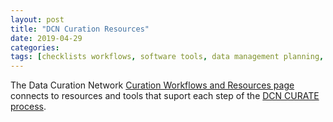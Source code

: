 ```yaml
---
layout: post
title: "DCN Curation Resources"
date: 2019-04-29
categories: 
tags: [checklists workflows, software tools, data management planning, data appraisal, data citation, research data lifecycle, scholarly impact]
--- 
```


The Data Curation Network [Curation Workflows and Resources page](https://datacurationnetwork.org/resources/) connects to resources and tools that suport each step of the [DCN CURATE process](https://datacurationnetwork.org/home/resources/).

